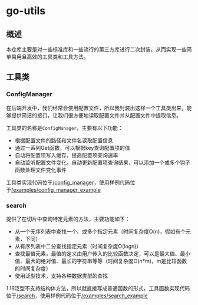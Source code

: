# go-utils

## 概述
本仓库主要是对一些标准库和一些流行的第三方库进行二次封装，从而实现一些简单易用且高效的工具类和工具方法。

## 工具类

### ConfigManager

在后端开发中，我们经常会使用配置文件，所以我封装出这样一个工具类出来，能够提供简洁的接口，让我们很方便地读取配置文件并从配置文件中提取信息。

工具类的名称是<code>ConfigManager</code>，主要有以下功能：
- 根据配置文件的路径和文件名读取配置信息
- 通过一系列Get函数，可以根据key查询配置项的值
- 自动将配置项写入缓存，提高配置项查询速率
- 自动监听配置文件变化，自动更新配置项查询结果，可以添加一个或多个钩子函数处理文件变化事件

工具类实现代码位于[/config_manager](./config_manager)，使用样例代码位于[/examples/config_manager_example](./examples/config_manager_example)

### search

提供了在切片中查询特定元素的方法，主要功能如下：
- 从一个无序列表中查找一个、或多个指定元素（时间复杂度O(n)，假如有个元素，下同）
- 从有序列表中二分查找指定元素（时间复杂度O(logn)）
- 查找最值元素，最值的定义由用户传入的比较函数决定，可以是最大值、最小值、最大的绝对值、最长的字符串等等（时间复杂度O(n*m)，m是比较函数的时间复杂度）
- 使用泛型技术，支持各种数据类型的查找

1.18泛型不支持结构体方法，所以就直接写成普通函数的形式，工具函数实现代码位于[/search](./search)，使用样例代码位于[/examples/search_example](./examples/search_example)